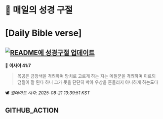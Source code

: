 # 🙏 매일의 성경 구절
# [Daily Bible verse]
## [![README에 성경구절 업데이트](https://github.com/DONGSUKA/first_test/actions/workflows/update-readme-bible.yml/badge.svg)](https://github.com/DONGSUKA/first_test/actions/workflows/update-readme-bible.yml)
<!-- START_BIBLE_VERSE -->
📖 **이사야 41:7**
> 목공은 금장색을 격려하며 망치로 고르게 하는 자는 메질꾼을 격려하며 이르되 땜질이 잘 된다 하니 그가 못을 단단히 박아 우상을 흔들리지 아니하게 하는도다

🕊️ _업데이트 시각: 2025-08-21 13:39:51 KST_
  <!-- END_BIBLE_VERSE -->
## GITHUB_ACTION
